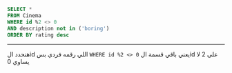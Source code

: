 ```sql
SELECT *
FROM Cinema
WHERE id %2 <> 0
AND description not in ('boring')
ORDER BY rating desc
```
---
هنحدد الid اللي رقمه فردي بس 
```WHERE id %2 <> 0``` 
يعني باقي قسمة الid على 2 لا يساوي 0
